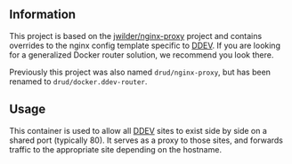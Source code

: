 ## Information

This project is based on the [jwilder/nginx-proxy](https://github.com/jwilder/nginx-proxy) project and contains overrides to the nginx config template specific to [DDEV](https://github.com/drud/ddev). If you are looking for a generalized Docker router solution, we recommend you look there.

Previously this project was also named `drud/nginx-proxy`, but has been renamed to `drud/docker.ddev-router`.

## Usage

This container is used to allow all [DDEV](https://github.com/drud/ddev) sites to exist side by side on a shared port (typically 80). It serves as a proxy to those sites, and forwards traffic to the appropriate site depending on the hostname.
